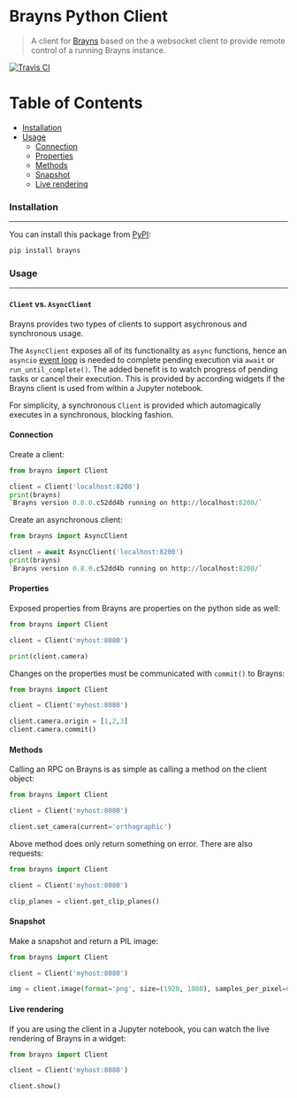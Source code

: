 # Brayns Python Client

> A client for [Brayns](../README.md) based on the a websocket client to provide remote control of a running Brayns instance.

[![Travis CI](https://img.shields.io/travis/BlueBrain/Brayns/master.svg?style=flat-square)](https://travis-ci.org/BlueBrain/Brayns)


# Table of Contents

* [Installation](#installation)
* [Usage](#usage)
    * [Connection](#connection)
    * [Properties](#properties)
    * [Methods](#methods)
    * [Snapshot](#snapshot)
    * [Live rendering](#live)


### Installation
----------------
You can install this package from [PyPI](https://pypi.org/):
```bash
pip install brayns
```

### Usage
---------

#### `Client` vs. `AsyncClient`
Brayns provides two types of clients to support asychronous and synchronous usage.

The `AsyncClient` exposes all of its functionality as `async` functions, hence an `asyncio`
[event loop](https://docs.python.org/3/library/asyncio-eventloop.html) is needed to complete pending
execution via `await` or `run_until_complete()`. The added benefit is to watch progress of pending
tasks or cancel their execution. This is provided by according widgets if the Brayns client is used
from within a Jupyter notebook.

For simplicity, a synchronous `Client` is provided which automagically executes in a synchronous,
blocking fashion.

#### Connection
Create a client:
```py
from brayns import Client

client = Client('localhost:8200')
print(brayns)
`Brayns version 0.8.0.c52dd4b running on http://localhost:8200/`
```

Create an asynchronous client:
```py
from brayns import AsyncClient

client = await AsyncClient('localhost:8200')
print(brayns)
`Brayns version 0.8.0.c52dd4b running on http://localhost:8200/`
```


#### Properties
Exposed properties from Brayns are properties on the python side as well:
```py
from brayns import Client

client = Client('myhost:8080')

print(client.camera)
```

Changes on the properties must be communicated with `commit()` to Brayns:
```py
from brayns import Client

client = Client('myhost:8080')

client.camera.origin = [1,2,3]
client.camera.commit()
```


#### Methods
Calling an RPC on Brayns is as simple as calling a method on the client object:
```py
from brayns import Client

client = Client('myhost:8080')

client.set_camera(current='orthographic')
```

Above method does only return something on error. There are also requests:
```py
from brayns import Client

client = Client('myhost:8080')

clip_planes = client.get_clip_planes()
```


#### Snapshot
Make a snapshot and return a PIL image:
```py
from brayns import Client

client = Client('myhost:8080')

img = client.image(format='png', size=(1920, 1080), samples_per_pixel=64)
```

#### Live rendering
If you are using the client in a Jupyter notebook, you can watch the live rendering of Brayns in a widget:
```py
from brayns import Client

client = Client('myhost:8080')

client.show()
```
